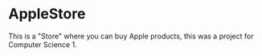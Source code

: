 AppleStore
==========

This is a "Store" where you can buy Apple products, this was a project for Computer Science 1.
